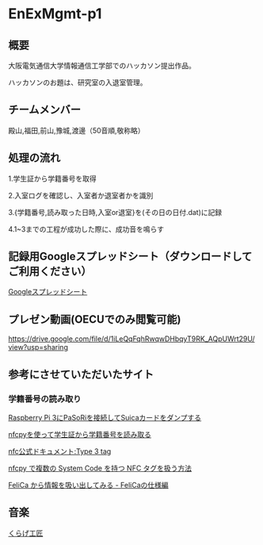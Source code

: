 # EnExMgmt-p1
## 概要
大阪電気通信大学情報通信工学部でのハッカソン提出作品。

ハッカソンのお題は、研究室の入退室管理。


## チームメンバー
殿山,福田,前山,豫城,渡邊（50音順,敬称略）


## 処理の流れ
1.学生証から学籍番号を取得

2.入室ログを確認し、入室者か退室者かを識別

3.{学籍番号,読み取った日時,入室or退室}を(その日の日付.dat)に記録

4.1~3までの工程が成功した際に、成功音を鳴らす


## 記録用Googleスプレッドシート（ダウンロードしてご利用ください）
[Googleスプレッドシート](https://docs.google.com/spreadsheets/d/1_2pXymswEs1JbpSYCkQ7J-i6-daQV1kEKH--eJBHpRM/edit?usp=sharing)


## プレゼン動画(OECUでのみ閲覧可能)
https://drive.google.com/file/d/1iLeQqFqhRwqwDHbqyT9RK_AQpUWrt29U/view?usp=sharing

## 参考にさせていただいたサイト
### 学籍番号の読み取り
[Raspberry Pi 3にPaSoRiを接続してSuicaカードをダンプする](https://tomosoft.jp/design/?p=8288)

[nfcpyを使って学生証から学籍番号を読み取る](https://aizu-vr.hatenablog.com/entry/2019/08/02/nfcpy%E3%82%92%E4%BD%BF%E3%81%A3%E3%81%A6%E5%AD%A6%E7%94%9F%E8%A8%BC%E3%81%8B%E3%82%89%E5%AD%A6%E7%B1%8D%E7%95%AA%E5%8F%B7%E3%82%92%E8%AA%AD%E3%81%BF%E5%8F%96%E3%82%8B)

[nfc公式ドキュメント:Type 3 tag](https://nfcpy.readthedocs.io/en/stable-0.11/modules/tag.html#module-nfc.tag.tt3)

[nfcpy で複数の System Code を持つ NFC タグを扱う方法](https://uchan.hateblo.jp/entry/2016/11/18/190237)

[FeliCa から情報を吸い出してみる - FeliCaの仕様編](https://qiita.com/YasuakiNakazawa/items/3109df682af2a7032f8d)


## 音楽
[くらげ工匠](http://www.kurage-kosho.info/index.html)
